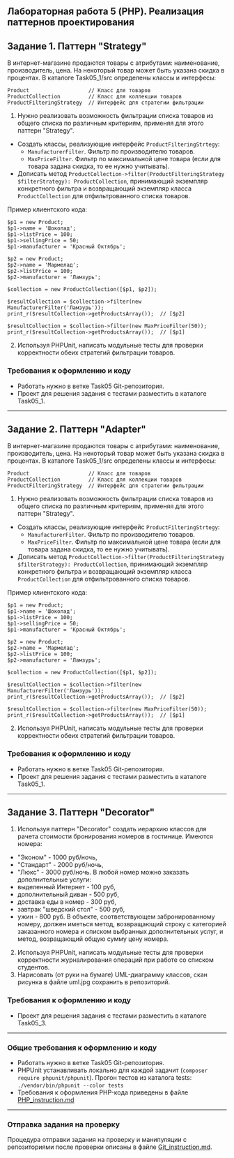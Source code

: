 ##                             Лабораторная работа 5 (PHP). Реализация паттернов проектирования
## Задание 1. Паттерн "Strategy"
В интернет-магазине продаются товары с атрибутами: наименование, производитель, цена. На некоторый товар может быть указана скидка в процентах. 
В каталоге Task05_1/src определены классы и интерфесы:
```
Product                   // Класс для товаров
ProductCollection         // Класс для коллекции товаров
ProductFilteringStrategy  // Интерфейс для стратегии фильтрации
```
1. Нужно реализовать возможность фильтрации списка товаров из общего списка по различным критериям, применяя для этого паттерн "Strategy".
* Создать классы, реализующие интерфейс `ProductFilteringStrtegy`:
    * `ManufacturerFilter`. Фильтр по производителю товаров.
    * `MaxPriceFilter`. Фильтр по максимальной цене товара (если для товара задана скидка, то ее нужно учитывать).
* Дописать метод `ProductCollection->filter(ProductFilteringStrategy $filterStrategy): ProductCollection`, принимающий экземпляр конкретного фильтра и возвращающий экземпляр класса `ProductCollection` для отфильтрованного списка товаров.

Пример клиентского кода:
```
$p1 = new Product;
$p1->name = 'Шоколад';
$p1->listPrice = 100;
$p1->sellingPrice = 50;
$p1->manufacturer = 'Красный Октябрь';

$p2 = new Product;
$p2->name = 'Мармелад';
$p2->listPrice = 100;
$p2->manufacturer = 'Ламзурь';

$collection = new ProductCollection([$p1, $p2]);

$resultCollection = $collection->filter(new ManufacturerFilter('Ламзурь'));
print_r($resultCollection->getProductsArray());  // [$p2]

$resultCollection = $collection->filter(new MaxPriceFilter(50));
print_r($resultCollection->getProductsArray());  // [$p1]
```
2. Используя PHPUnit, написать модульные тесты для проверки корректности обеих стратегий фильтрации товаров.

### Требования к оформлению и коду
* Работать нужно в ветке Task05 Git-репозитория.
* Проект для решения задания с тестами разместить в каталоге Task05_1.

- - -

## Задание 2. Паттерн "Adapter"
В интернет-магазине продаются товары с атрибутами: наименование, производитель, цена. На некоторый товар может быть указана скидка в процентах. 
В каталоге Task05_1/src определены классы и интерфесы:
```
Product                   // Класс для товаров
ProductCollection         // Класс для коллекции товаров
ProductFilteringStrategy  // Интерфейс для стратегии фильтрации
```
1. Нужно реализовать возможность фильтрации списка товаров из общего списка по различным критериям, применяя для этого паттерн "Strategy".
* Создать классы, реализующие интерфейс `ProductFilteringStrtegy`:
    * `ManufacturerFilter`. Фильтр по производителю товаров.
    * `MaxPriceFilter`. Фильтр по максимальной цене товара (если для товара задана скидка, то ее нужно учитывать).
* Дописать метод `ProductCollection->filter(ProductFilteringStrategy $filterStrategy): ProductCollection`, принимающий экземпляр конкретного фильтра и возвращающий экземпляр класса `ProductCollection` для отфильтрованного списка товаров.

Пример клиентского кода:
```
$p1 = new Product;
$p1->name = 'Шоколад';
$p1->listPrice = 100;
$p1->sellingPrice = 50;
$p1->manufacturer = 'Красный Октябрь';

$p2 = new Product;
$p2->name = 'Мармелад';
$p2->listPrice = 100;
$p2->manufacturer = 'Ламзурь';

$collection = new ProductCollection([$p1, $p2]);

$resultCollection = $collection->filter(new ManufacturerFilter('Ламзурь'));
print_r($resultCollection->getProductsArray());  // [$p2]

$resultCollection = $collection->filter(new MaxPriceFilter(50));
print_r($resultCollection->getProductsArray());  // [$p1]
```
2. Используя PHPUnit, написать модульные тесты для проверки корректности обеих стратегий фильтрации товаров.

### Требования к оформлению и коду
* Работать нужно в ветке Task05 Git-репозитория.
* Проект для решения задания с тестами разместить в каталоге Task05_1.

- - -
## Задание 3. Паттерн "Decorator"
1. Используя паттерн "Decorator" создать иерархию классов для рачета стоимости бронирования номеров в гостинице. Имеются номера:
* "Эконом" - 1000 руб/ночь,
* "Стандарт" - 2000 руб/ночь,
* "Люкс" - 3000 руб/ночь.
В любой номер можно заказать дополнительные услуги:
* выделенный Интернет - 100 руб, 
* дополнительный диван - 500 руб, 
* доставка еды в номер - 300 руб, 
* завтрак "шведский стол" - 500 руб, 
* ужин - 800 руб.
В объекте, соответствующем забронированному номеру, должен иметься метод, возвращающий строку с категорией заказанного номера и списком выбранных дополнительных услуг, и метод, возращающий общую сумму цену номера.
2. Используя PHPUnit, написать модульные тесты для проверки корректности журналирования операций при работе со списком студентов.
3. Нарисовать (от руки на бумаге) UML-диаграмму классов, скан рисунка в файле uml.jpg сохранить в репозиторий.

### Требования к оформлению и коду
* Проект для решения задания с тестами разместить в каталоге Task05_3.

- - -

### Общие требования к оформлению и коду
* Работать нужно в ветке Task05 Git-репозитория.
* PHPUnit устанавливать локально для каждой задачит (`composer require phpunit/phpunit`). Прогон тестов из каталога tests: `./vendor/bin/phpunit --color tests`
* Требования к оформления PHP-кода приведены в файле [PHP_instruction.md](PHP_instruction.md)

- - -

### Отправка задания на проверку
Процедура отправки задания на проверку и манипуляции с репозиториями после проверки описаны в файле [Git_instruction.md](Git_instruction.md).
